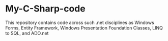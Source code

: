 # My-C-Sharp-code
This repository contains code across such .net disciplines as Windows Forms, Entity Framework, Windows Presentation Foundation Classes, 
LINQ to SQL, and ADO.net

